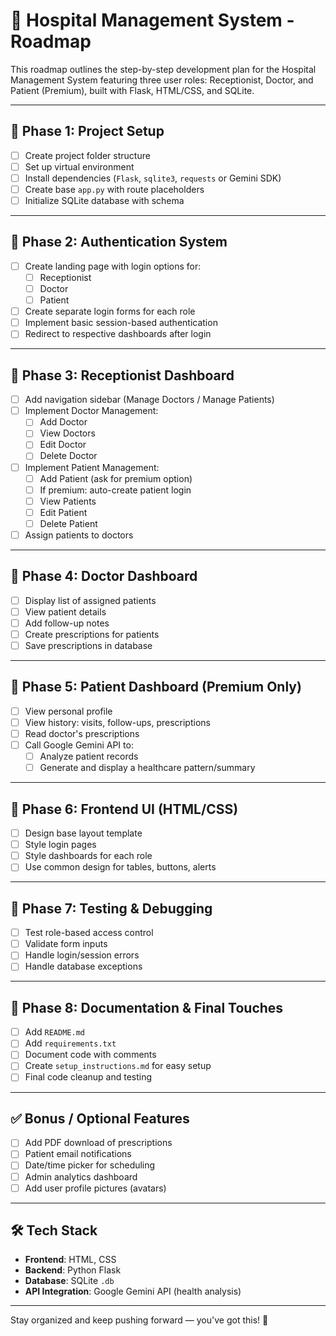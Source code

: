 # 🏥 Hospital Management System - Roadmap

This roadmap outlines the step-by-step development plan for the Hospital Management System featuring three user roles: Receptionist, Doctor, and Patient (Premium), built with Flask, HTML/CSS, and SQLite.

---

## 📌 Phase 1: Project Setup

- [ ] Create project folder structure
- [ ] Set up virtual environment
- [ ] Install dependencies (`Flask`, `sqlite3`, `requests` or Gemini SDK)
- [ ] Create base `app.py` with route placeholders
- [ ] Initialize SQLite database with schema

---

## 📌 Phase 2: Authentication System

- [ ] Create landing page with login options for:
  - [ ] Receptionist
  - [ ] Doctor
  - [ ] Patient
- [ ] Create separate login forms for each role
- [ ] Implement basic session-based authentication
- [ ] Redirect to respective dashboards after login

---

## 📌 Phase 3: Receptionist Dashboard

- [ ] Add navigation sidebar (Manage Doctors / Manage Patients)
- [ ] Implement Doctor Management:
  - [ ] Add Doctor
  - [ ] View Doctors
  - [ ] Edit Doctor
  - [ ] Delete Doctor
- [ ] Implement Patient Management:
  - [ ] Add Patient (ask for premium option)
  - [ ] If premium: auto-create patient login
  - [ ] View Patients
  - [ ] Edit Patient
  - [ ] Delete Patient
- [ ] Assign patients to doctors

---

## 📌 Phase 4: Doctor Dashboard

- [ ] Display list of assigned patients
- [ ] View patient details
- [ ] Add follow-up notes
- [ ] Create prescriptions for patients
- [ ] Save prescriptions in database

---

## 📌 Phase 5: Patient Dashboard (Premium Only)

- [ ] View personal profile
- [ ] View history: visits, follow-ups, prescriptions
- [ ] Read doctor's prescriptions
- [ ] Call Google Gemini API to:
  - [ ] Analyze patient records
  - [ ] Generate and display a healthcare pattern/summary

---

## 📌 Phase 6: Frontend UI (HTML/CSS)

- [ ] Design base layout template
- [ ] Style login pages
- [ ] Style dashboards for each role
- [ ] Use common design for tables, buttons, alerts

---

## 📌 Phase 7: Testing & Debugging

- [ ] Test role-based access control
- [ ] Validate form inputs
- [ ] Handle login/session errors
- [ ] Handle database exceptions

---

## 📌 Phase 8: Documentation & Final Touches

- [ ] Add `README.md`
- [ ] Add `requirements.txt`
- [ ] Document code with comments
- [ ] Create `setup_instructions.md` for easy setup
- [ ] Final code cleanup and testing

---

## ✅ Bonus / Optional Features

- [ ] Add PDF download of prescriptions
- [ ] Patient email notifications
- [ ] Date/time picker for scheduling
- [ ] Admin analytics dashboard
- [ ] Add user profile pictures (avatars)

---

## 🛠 Tech Stack

- **Frontend**: HTML, CSS
- **Backend**: Python Flask
- **Database**: SQLite `.db`
- **API Integration**: Google Gemini API (health analysis)

---

Stay organized and keep pushing forward — you've got this! 💪
